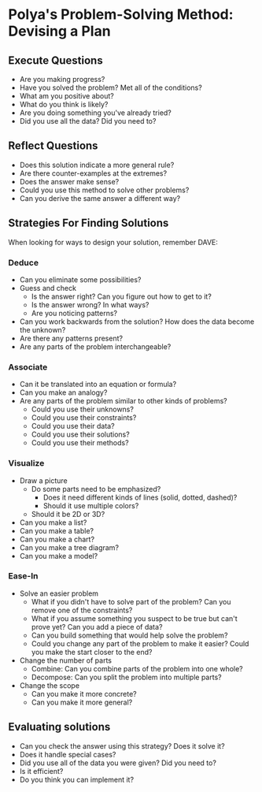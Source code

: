 # Polya's Problem-Solving Method: Devising a Plan

## Execute Questions

* Are you making progress?
* Have you solved the problem? Met all of the conditions?
* What am you positive about?
* What do you think is likely?
* Are you doing something you've already tried?
* Did you use all the data? Did you need to?

## Reflect Questions

* Does this solution indicate a more general rule?
* Are there counter-examples at the extremes?
* Does the answer make sense?
* Could you use this method to solve other problems?
* Can you derive the same answer a different way?

## Strategies For Finding Solutions

When looking for ways to design your solution, remember DAVE:

### Deduce

* Can you eliminate some possibilities?
* Guess and check
  * Is the answer right? Can you figure out how to get to it?
  * Is the answer wrong? In what ways?
  * Are you noticing patterns?
* Can you work backwards from the solution? How does the data become the unknown?
* Are there any patterns present?
* Are any parts of the problem interchangeable?

### Associate

* Can it be translated into an equation or formula?
* Can you make an analogy?
* Are any parts of the problem similar to other kinds of problems?
  * Could you use their unknowns?
  * Could you use their constraints?
  * Could you use their data?
  * Could you use their solutions?
  * Could you use their methods? 

### Visualize

* Draw a picture
  * Do some parts need to be emphasized?
    * Does it need different kinds of lines (solid, dotted, dashed)?
    * Should it use multiple colors?
  * Should it be 2D or 3D?
* Can you make a list?
* Can you make a table?
* Can you make a chart?
* Can you make a tree diagram?
* Can you make a model?

### Ease-In

* Solve an easier problem
  * What if you didn't have to solve part of the problem? Can you remove one of the constraints?
  * What if you assume something you suspect to be true but can't prove yet? Can you add a piece of data?
  * Can you build something that would help solve the problem?
  * Could you change any part of the problem to make it easier? Could you make the start closer to the end?
* Change the number of parts
  * Combine: Can you combine parts of the problem into one whole?
  * Decompose: Can you split the problem into multiple parts?
* Change the scope
  * Can you make it more concrete?
  * Can you make it more general?

## Evaluating solutions

* Can you check the answer using this strategy? Does it solve it?
* Does it handle special cases?
* Did you use all of the data you were given? Did you need to?
* Is it efficient?
* Do you think you can implement it?
